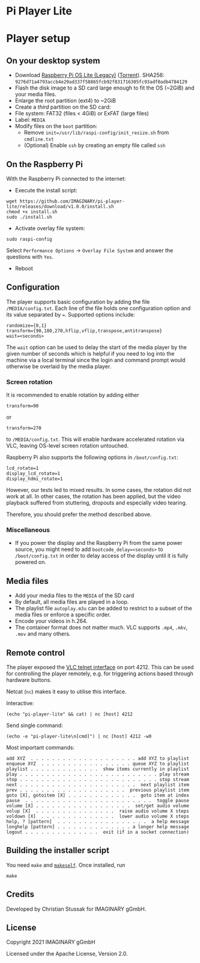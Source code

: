 # Pi Player Lite

# Player setup

## On your desktop system

- Download [Raspberry Pi OS Lite (Legacy)](https://downloads.raspberrypi.org/raspios_oldstable_lite_armhf/images/raspios_oldstable_lite_armhf-2021-12-02/2021-12-02-raspios-buster-armhf-lite.zip) ([Torrent](https://downloads.raspberrypi.org/raspios_oldstable_lite_armhf/images/raspios_oldstable_lite_armhf-2021-12-02/2021-12-02-raspios-buster-armhf-lite.zip.torrent)). SHA256: `9276d71a4793accb4e29ad337f58865fcb92f831716305fc93adf0adb4784129`
- Flash the disk image to a SD card large enough to fit the OS (~2GiB) and your media files.
- Enlarge the root partition (ext4) to ~2GiB
- Create a _third_ partition on the SD card:
- File system: FAT32 (files < 4GiB) or ExFAT (large files)
- Label: `MEDIA`
- Modify files on the `boot` partition:
  - Remove `init=/usr/lib/raspi-config/init_resize.sh` from `cmdline.txt`
  - (Optional) Enable `ssh` by creating an empty file called `ssh`

## On the Raspberry Pi

With the Raspberry Pi connected to the internet:

- Execute the install script:

```
wget https://github.com/IMAGINARY/pi-player-lite/releases/download/v1.0.0/install.sh
chmod +x install.sh
sudo ./install.sh
```

- Activate overlay file system:

```
sudo raspi-config
```

Select `Performance Options` → `Overlay File System` and answer the questions with `Yes`.

- Reboot

## Configuration

The player supports basic configuration by adding the file `/MEDIA/config.txt`.
Each line of the file holds one configuration option and its value separated by `=`.
Supported options include:

```
randomize={0,1}
transform={90,180,270,hflip,vflip,transpose,antitranspose}
wait=<seconds>
```

The `wait` option can be used to delay the start of the media player by the given number of
seconds which is helpful if you need to log into the machine via a local terminal since the login and command prompt would otherwise be overlaid by the media player.

### Screen rotation

It is recommended to enable rotation by adding either

```
transform=90
```

or

```
transform=270
```

to `/MEDIA/config.txt`. This will enable hardware accelerated rotation via VLC,
leaving OS-level screen rotation untouched.

Raspberry Pi also supports the following options in `/boot/config.txt`:

```
lcd_rotate=1
display_lcd_rotate=1
display_hdmi_rotate=1
```

However, our tests led to mixed results. In some cases, the rotation did not work at all.
In other cases, the rotation has been applied, but the video playback suffered
from stuttering, dropouts and especially video tearing.

Therefore, you should prefer the method described above.

### Miscellaneous

- If you power the display and the Raspberry Pi from the same power source, you might need to add `bootcode_delay=<seconds>` to `/boot/config.txt` in order to delay access of the display until it is fully powered on.

## Media files

- Add your media files to the `MEDIA` of the SD card
- By default, all media files are played in a loop.
- The playlist file `autoplay.m3u` can be added to restrict to a subset of the media files or enforce a specific order.
- Encode your videos in h.264.
- The container format does not matter much. VLC supports `.mp4`, `.mkv`, `.mov` and many others.

## Remote control

The player exposed the [VLC telnet interface](https://wiki.videolan.org/Talk:Console/) on port 4212. This can be used for controlling the player remotely, e.g. for triggering actions based through hardware buttons.

Netcat (`nc`) makes it easy to utilise this interface.

Interactive:

```
(echo "pi-player-lite" && cat) | nc [host] 4212
```

Send single command:

```
(echo -e "pi-player-lite\n[cmd]") | nc [host] 4212 -w0
```

Most important commands:

```
add XYZ  . . . . . . . . . . . . . . . . . . . . add XYZ to playlist
enqueue XYZ  . . . . . . . . . . . . . . . . . queue XYZ to playlist
playlist . . . . . . . . . . . . .  show items currently in playlist
play . . . . . . . . . . . . . . . . . . . . . . . . . . play stream
stop . . . . . . . . . . . . . . . . . . . . . . . . . . stop stream
next . . . . . . . . . . . . . . . . . . . . . .  next playlist item
prev . . . . . . . . . . . . . . . . . . . .  previous playlist item
goto [X], gotoitem [X] . . . . . . . . . . . . .  goto item at index
pause  . . . . . . . . . . . . . . . . . . . . . . . .  toggle pause
volume [X] . . . . . . . . . . . . . . . . . .  set/get audio volume
volup [X]  . . . . . . . . . . . . . . .  raise audio volume X steps
voldown [X]  . . . . . . . . . . . . . .  lower audio volume X steps
help, ? [pattern]  . . . . . . . . . . . . . . . . .  a help message
longhelp [pattern] . . . . . . . . . . . . . . a longer help message
logout . . . . . . . . . . . . . .  exit (if in a socket connection)
```

## Building the installer script

You need `make` and [`makeself`](https://makeself.io/). Once installed, run

```
make
```

## Credits

Developed by Christian Stussak for IMAGINARY gGmbH.

## License

Copyright 2021 IMAGINARY gGmbH

Licensed under the Apache License, Version 2.0.
